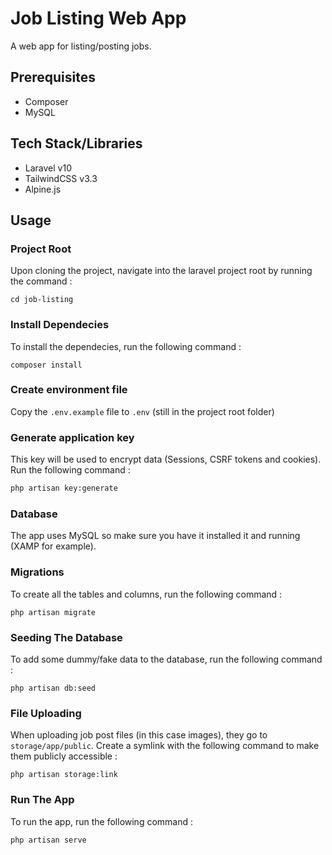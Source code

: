 # Job Listing Web App
A web app for listing/posting jobs. 

## Prerequisites
  * Composer
  * MySQL

## Tech Stack/Libraries
  * Laravel v10
  * TailwindCSS v3.3
  * Alpine.js

## Usage

### Project Root

Upon cloning the project, navigate into the laravel project root by running the command :
```
cd job-listing
```

### Install Dependecies

To install the dependecies, run the following command :

```
composer install
```

### Create environment file

Copy the `.env.example` file to `.env` (still in the project root folder)

### Generate application key

This key will be used to encrypt data (Sessions, CSRF tokens and cookies). Run the following command : 

```sh
php artisan key:generate
```

### Database 

The app uses MySQL so make sure you have it installed it and running (XAMP for example).

### Migrations 
To create all the tables and columns, run the following command : 

```
php artisan migrate
```

### Seeding The Database
To add some dummy/fake data to the database, run the following command : 
```
php artisan db:seed
```

### File Uploading
When uploading job post files (in this case images), they go to `storage/app/public`. Create a symlink with the following command to make them publicly accessible : 
```
php artisan storage:link
```

### Run The App
To run the app, run the following command :
```
php artisan serve
```
